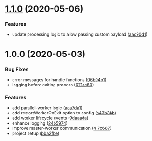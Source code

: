 # [1.1.0](https://github.com/surgeapp/parallel-worker/compare/v1.0.0...v1.1.0) (2020-05-06)


### Features

* update processing logic to allow passing custom payload ([aac90d1](https://github.com/surgeapp/parallel-worker/commit/aac90d1a529a3bf8d7b40c637fa8059cc84452e4))

# 1.0.0 (2020-05-03)


### Bug Fixes

* error messages for handle functions ([06b04b1](https://github.com/surgeapp/parallel-worker/commit/06b04b1468cfd9221bab014c296c8b80c1905868))
* logging before exiting process ([671ae59](https://github.com/surgeapp/parallel-worker/commit/671ae5990c09ef1486256cc68885714bc77e7f01))


### Features

* add parallel-worker logic ([ada7da1](https://github.com/surgeapp/parallel-worker/commit/ada7da11c4bff5ada2d4afbb9d991d29d4a09d85))
* add restartWorkerOnExit option to config ([a43b3bb](https://github.com/surgeapp/parallel-worker/commit/a43b3bb78cf8a3cb6b930a5e488b7b95207fb417))
* add worker lifecycle events ([9daaada](https://github.com/surgeapp/parallel-worker/commit/9daaadae9a1833e8eced7b73f95595465d9aef37))
* enhance logging ([24b5974](https://github.com/surgeapp/parallel-worker/commit/24b5974260c2d0d4faa2558be1f4a4a3b262b740))
* improve master-worker communication ([417c687](https://github.com/surgeapp/parallel-worker/commit/417c68779ada367fa551e120717eabd192b92fd7))
* project setup ([bba2fbe](https://github.com/surgeapp/parallel-worker/commit/bba2fbe5c921724899ef5c6b9a3cf2780f5f09bc))
